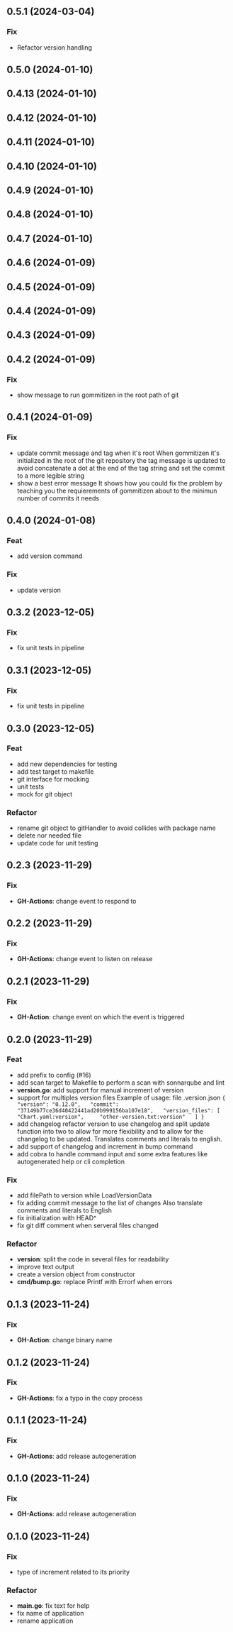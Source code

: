 ## 0.5.1 (2024-03-04)

### Fix

- Refactor version handling

## 0.5.0 (2024-01-10)

## 0.4.13 (2024-01-10)

## 0.4.12 (2024-01-10)

## 0.4.11 (2024-01-10)

## 0.4.10 (2024-01-10)

## 0.4.9 (2024-01-10)

## 0.4.8 (2024-01-10)

## 0.4.7 (2024-01-10)

## 0.4.6 (2024-01-09)

## 0.4.5 (2024-01-09)

## 0.4.4 (2024-01-09)

## 0.4.3 (2024-01-09)

## 0.4.2 (2024-01-09)

### Fix

- show message to run gommitizen in the root path of git

## 0.4.1 (2024-01-09)

### Fix

- update commit message and tag when it's root When gommitizen it's initialized in the root of the git repository the tag message is updated to avoid concatenate a dot at the end of the tag string and set the commit to a more legible string
- show a best error message It shows how you could fix the problem by teaching you the requierements of gommitizen about to the minimun number of commits it needs

## 0.4.0 (2024-01-08)

### Feat

- add version command

### Fix

- update version

## 0.3.2 (2023-12-05)

### Fix

- fix unit tests in pipeline

## 0.3.1 (2023-12-05)

### Fix

- fix unit tests in pipeline

## 0.3.0 (2023-12-05)

### Feat

- add new dependencies for testing
- add test target to makefile
- git interface for mocking
- unit tests
- mock for git object

### Refactor

- rename git object to gitHandler to avoid collides with package name
- delete nor needed file
- update code for unit testing

## 0.2.3 (2023-11-29)

### Fix

- **GH-Actions**: change event to respond to

## 0.2.2 (2023-11-29)

### Fix

- **GH-Actions**: change event to listen on release

## 0.2.1 (2023-11-29)

### Fix

- **GH-Action**: change event on which the event is triggered

## 0.2.0 (2023-11-29)

### Feat

- add prefix to config (#16)
- add scan target to Makefile to perform a scan with sonnarqube and lint
- **version.go**: add support for manual increment of version
- support for multiples version files Example of usage: file .version.json ``` {   "version": "0.12.0",   "commit": "37149b77ce36d40422441ad20b999156ba107e18",   "version_files": [     "Chart.yaml:version",     "other-version.txt:version"   ] } ```
- add changelog refactor version to use changelog and split update function into two to allow for more flexibility and to allow for the changelog to be updated. Translates comments and literals to english.
- add support of changelog and increment in bump command
- add cobra to handle command input and some extra features like autogenerated help or cli completion

### Fix

- add filePath to version while LoadVersionData
- fix adding commit message to the list of changes Also translate comments and literals to English
- fix initialization with HEAD^
- fix git diff comment when serveral files changed

### Refactor

- **version**: split the code in several files for readability
- improve text output
- create a version object from constructor
- **cmd/bump.go**: replace Printf with Errorf when errors

## 0.1.3 (2023-11-24)

### Fix

- **GH-Action**: change binary name

## 0.1.2 (2023-11-24)

### Fix

- **GH-Actions**: fix a typo in the copy process

## 0.1.1 (2023-11-24)

### Fix

- **GH-Actions**: add release autogeneration

## 0.1.0 (2023-11-24)

### Fix

- **GH-Actions**: add release autogeneration

## 0.1.0 (2023-11-24)

### Fix

- type of increment related to its priority

### Refactor

- **main.go**: fix text for help
- fix name of application
- rename application
